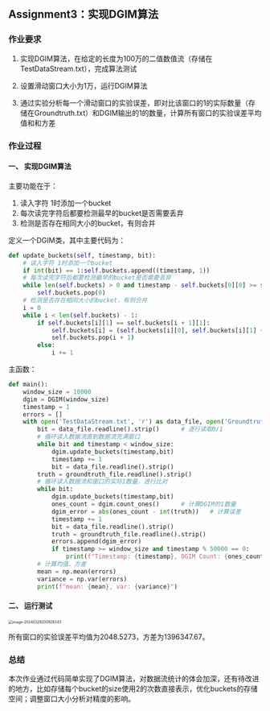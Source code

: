 ## Assignment3：实现DGIM算法

### 作业要求

1. 实现DGIM算法，在给定的长度为100万的二值数值流（存储在TestDataStream.txt），完成算法测试

2. 设置滑动窗口大小为1万，运行DGIM算法

3. 通过实验分析每一个滑动窗口的实验误差，即对比该窗口的1的实际数量（存储在Groundtruth.txt）和DGIM输出的1的数量，计算所有窗口的实验误差平均值和和方差

### 作业过程

#### 一、 实现DGIM算法

主要功能在于：

1. 读入字符 1时添加一个bucket
2. 每次读完字符后都要检测最早的bucket是否需要丢弃
3. 检测是否存在相同大小的bucket，有则合并

定义一个DGIM类，其中主要代码为：

```python
def update_buckets(self, timestamp, bit):
    # 读入字符 1时添加一个bucket
    if int(bit) == 1:self.buckets.append((timestamp, 1))
	# 每次读完字符后都要检测最早的bucket是否需要丢弃
    while len(self.buckets) > 0 and timestamp - self.buckets[0][0] >= self.window_size:
        self.buckets.pop(0)
    # 检测是否存在相同大小的bucket，有则合并
    i = 0
    while i < len(self.buckets) - 1:
        if self.buckets[i][1] == self.buckets[i + 1][1]:
            self.buckets[i] = (self.buckets[i][0], self.buckets[i][1] + self.buckets[i + 1][1])
            self.buckets.pop(i + 1)
        else:
            i += 1
```

主函数：

```python
def main():
    window_size = 10000
    dgim = DGIM(window_size)
    timestamp = 1
    errors = []
    with open('TestDataStream.txt', 'r') as data_file, open('Groundtruth.txt', 'r') as groundtruth_file:
        bit = data_file.readline().strip()		# 逐行读取0/1
        # 循环读入数据流直到数据流充满窗口
        while bit and timestamp < window_size:	
            dgim.update_buckets(timestamp,bit)
            timestamp += 1
            bit = data_file.readline().strip()
        truth = groundtruth_file.readline().strip()
        # 循环读入数据流和窗口的实际1数量，进行比对
        while bit:								
            dgim.update_buckets(timestamp,bit)
            ones_count = dgim.count_ones()		# 计算DGIM的1数量
            dgim_error = abs(ones_count - int(truth))	# 计算误差
            timestamp += 1
            bit = data_file.readline().strip()
            truth = groundtruth_file.readline().strip()
            errors.append(dgim_error)
            if timestamp >= window_size and timestamp % 50000 == 0:
                print(f"Timestamp: {timestamp}, DGIM Count: {ones_count}, Groundtruth: {truth}, Error: {dgim_error}")
        # 计算均值、方差
        mean = np.mean(errors)
        variance = np.var(errors)
        print(f"mean: {mean}, var: {variance}")
```

#### 二、 运行测试

<img src="https://gitee.com/e-year/images/raw/master/img/202404091635788.png" alt="image-20240329200928343" style="zoom:50%;" />

所有窗口的实验误差平均值为2048.5273，方差为1396347.67。

### 总结

本次作业通过代码简单实现了DGIM算法，对数据流统计的体会加深，还有待改进的地方，比如存储每个bucket的size使用2的次数直接表示，优化buckets的存储空间；调整窗口大小分析对精度的影响。